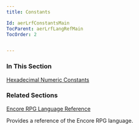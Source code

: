 ```yaml
---
title: Constants

Id: aerLrfConstantsMain
TocParent: aerLrfLangRefMain
TocOrder: 2


---
```


### In This Section
[Hexadecimal Numeric Constants](Hexadecimal_Numeric_Constants.html) 

### Related Sections

[Encore RPG Language Reference](aerLrfLangRefMain.html)

Provides a reference of the Encore RPG language.


